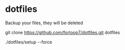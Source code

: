 dotfiles
========

Backup your files, they will be deleted

git clone https://github.com/forloop7/dotfiles.git dotfiles

./dotfiles/setup --force
